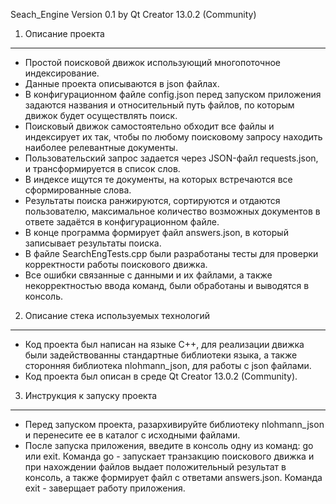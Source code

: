 Seach_Engine Version 0.1 by Qt Creator 13.0.2 (Community)

1. Описание проекта
--------------------------------------------------------------------
* Простой поисковой движок использующий многопоточное индексирование.
* Данные проекта описываются в json файлах.
* В конфигурационном файле config.json перед запуском приложения задаются названия
    и относительный путь файлов, по которым движок будет осуществлять поиск.
* Поисковый движок самостоятельно обходит все файлы и индексирует их так,
    чтобы по любому поисковому запросу находить наиболее релевантные документы.
* Пользовательский запрос задается через JSON-файл requests.json, и трансформируется в список слов.
*  В индексе ищутся те документы, на которых встречаются все сформированные слова.
* Результаты поиска ранжируются, сортируются и отдаются пользователю, максимальное количество возможных документов в ответе
    задаётся в конфигурационном файле.
* В конце программа формирует файл answers.json, в который записывает результаты поиска.
* В файле SearchEngTests.cpp были разработаны тесты для проверки корректности работы поискового движка.
* Все ошибки связанные с данными и их файлами, а также некорректностью ввода команд, были обработаны и выводятся в консоль.

2. Описание стека используемых технологий
--------------------------------------------------------------------
* Код проекта был написан на языке C++, для реализации движка были задействованны стандартные библиотеки языка,
    а также сторонняя библиотека nlohmann_json, для работы с json файлами.
* Код проекта был описан в среде Qt Creator 13.0.2 (Community).

3. Инструкция к запуску проекта
--------------------------------------------------------------------
* Перед запуском проекта, разархивируйте библиотеку nlohmann_json и перенесите ее в каталог с исходными файлами.
* После запуска приложения, введите в консоль одну из команд: go или exit.
    Команда go - запускает транзакцию поискового движка и при нахождении файлов выдает положительный результат в консоль,
    а также формирует файл с ответами answers.json.
    Команда exit - заверщает работу приложения.